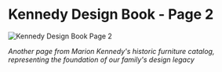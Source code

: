 # Kennedy Design Book - Page 2

![Kennedy Design Book Page 2](https://images.leadconnectorhq.com/image/f_webp/q_80/r_1200/u_https://assets.cdn.filesafe.space/zTjqcEq3Ndj90wvhfc47/media/67940facc04d89e97b2c4a0f.jpeg)

*Another page from Marion Kennedy's historic furniture catalog, representing the foundation of our family's design legacy*
